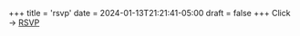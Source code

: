 +++
title = 'rsvp'
date = 2024-01-13T21:21:41-05:00
draft = false
+++
Click -> [RSVP](https://forms.gle/TibamL8eeAUwUi7i9)
